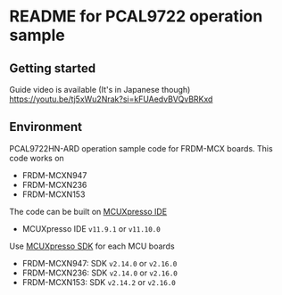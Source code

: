 # README for PCAL9722 operation sample

## Getting started
Guide video is available (It's in Japanese though)  
https://youtu.be/tj5xWu2Nrak?si=kFUAedvBVQvBRKxd

## Environment
PCAL9722HN-ARD operation sample code for FRDM-MCX boards.
This code works on 
- FRDM-MCXN947
- FRDM-MCXN236
- FRDM-MCXN153  

The code can be built on [MCUXpresso IDE](https://www.nxp.com/design/design-center/software/development-software/mcuxpresso-software-and-tools-/mcuxpresso-integrated-development-environment-ide:MCUXpresso-IDE)
- MCUXpresso IDE `v11.9.1` or `v11.10.0`

Use [MCUXpresso SDK](https://mcuxpresso.nxp.com/en/welcome) for each MCU boards
- FRDM-MCXN947: SDK `v2.14.0` or `v2.16.0`
- FRDM-MCXN236: SDK `v2.14.0` or `v2.16.0`
- FRDM-MCXN153: SDK `v2.14.2` or `v2.16.0`
